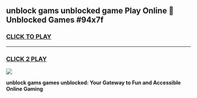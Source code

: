 
## unblock gams unblocked game Play Online 👋 Unblocked Games #94x7f
<h3>
<a href="https://premium.freeplayer.one?title=unblock_gams&ref=21F">CLICK TO PLAY</a></h3>
<hr>

<h3>
<a href="https://premium.freeplayer.one?title=unblock_gams&ref=21F">CLICK 2 PLAY</a>
  
</h3>

<a href="https://premium.freeplayer.one?title=unblock_gams&ref=21F/"><img src="https://clearcache.store/games.png"></a>


**unblock gams games unblocked: Your Gateway to Fun and Accessible Online Gaming**
